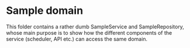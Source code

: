 # Sample domain

This folder contains a rather dumb SampleService and SampleRepository, whose main purpose is to show how the different components of the service (scheduler, API etc.) can access the same domain.
